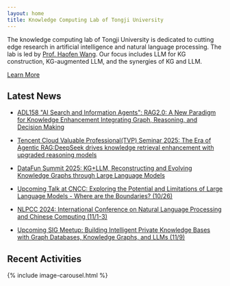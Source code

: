 ```yaml
---
layout: home
title: Knowledge Computing Lab of Tongji University
---
```

The knowledge computing lab of Tongji University is dedicated to cutting edge research in artificial intelligence and natural language processing. The lab is led by [Prof. Haofen Wang](/people/wang-haofen/). Our focus includes LLM for KG construction, KG-augmented LLM, and the synergies of KG and LLM.

[Learn More](/about)



## Latest News
- [ADL158 "AI Search and Information Agents": RAG2.0: A New Paradigm for Knowledge Enhancement Integrating Graph, Reasoning, and Decision Making](/assets/talks/RAG2融合图、推理与决策的知识增强新范式.pdf)

- [Tencent Cloud Valuable Professional(TVP) Seminar 2025: The Era of Agentic RAG:DeepSeek drives knowledge retrieval enhancement with upgraded reasoning models](/assets/talks/融合推理的知识检索增强.pdf)

- [DataFun Summit 2025: KG+LLM, Reconstructing and Evolving Knowledge Graphs through Large Language Models](/assets/talks/DataFun_Summit2025.pdf)

- [Upcoming Talk at CNCC: Exploring the Potential and Limitations of Large Language Models - Where are the Boundaries? (10/26)](https://mp.weixin.qq.com/s/020XW3DgypRcTZNbBw4gQQ)

- [NLPCC 2024: International Conference on Natural Language Processing and Chinese Computing (11/1-3)](https://mp.weixin.qq.com/s/y2pdL5BHnovjAofgM6pRJA?poc_token=HLpdFmejspDHVId_rGfaefCozNxrf1Ns22FF2eu1)


- [Upcoming SIG Meetup: Building Intelligent Private Knowledge Bases with Graph Databases, Knowledge Graphs, and LLMs (11/9)](https://mp.weixin.qq.com/s/zwcuaVzyVFTalnN-_JZNzQ)


## Recent Activities

{% include image-carousel.html %}
